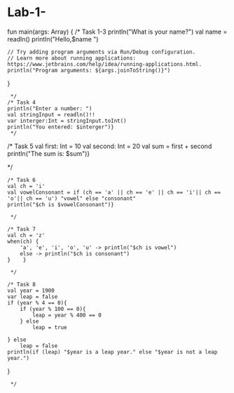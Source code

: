 # Lab-1-
fun main(args: Array<String>) {
    /* Task 1-3
    println("What is your name?")
    val name = readln()
    println("Hello,$name ")

    // Try adding program arguments via Run/Debug configuration.
    // Learn more about running applications: https://www.jetbrains.com/help/idea/running-applications.html.
    println("Program arguments: ${args.joinToString()}")
}

     */
    /* Task 4
    println("Enter a number: ")
    val stringInput = readln()!!
    var interger:Int = stringInput.toInt()
    println("You entered: $interger")}
     */
/* Task 5
    val first: Int = 10
    val second: Int = 20
    val sum = first + second
    println("The sum is: $sum")}

 */

    /* Task 6
    val ch = 'i'
    val vowelConsonant = if (ch == 'a' || ch == 'e' || ch == 'i'|| ch == 'o'|| ch == 'u') "vowel" else "consonant"
    println("$ch is $vowelConsonant")}

     */

    /* Task 7
    val ch = 'z'
    when(ch) {
        'a', 'e', 'i', 'o', 'u' -> println("$ch is vowel")
        else -> println("$ch is consonant")
    }    }

     */

    /* Task 8
    val year = 1900
    var leap = false
    if (year % 4 == 0){
        if (year % 100 == 0){
            leap = year % 400 == 0
        } else
            leap = true

    } else
        leap = false
    println(if (leap) "$year is a leap year." else "$year is not a leap year.")
}

     */

